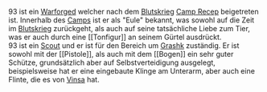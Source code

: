 93 ist ein [Warforged](../Creatures/Warforged.md) welcher nach dem [Blutskrieg](../Events/Blutskrieg.md) [Camp Recep](../Locations/Camp%20Recep.md) beigetreten ist. Innerhalb des [Camps](../Locations/Camp%20Recep.md) ist er als "Eule" bekannt, was sowohl auf die Zeit im [Blutskrieg](../Events/Blutskrieg.md) zurückgeht, als auch auf seine tatsächliche Liebe zum Tier, was er auch durch eine [[Tonfigur]] an seinem Gürtel ausdrückt.  
93 ist ein [Scout](../Creatures/Warforged.md#Scout) und er ist für den Bereich um [Grashk](../Locations/Grashk.md) zuständig. Er ist sowohl mit der [[Pistole]], als auch mit dem [[Bogen]] ein sehr guter Schütze, grundsätzlich aber auf Selbstverteidigung ausgelegt, beispielsweise hat er eine eingebaute Klinge am Unterarm, aber auch eine Flinte, die es von [Vinsa](Vinsa.md) hat.
